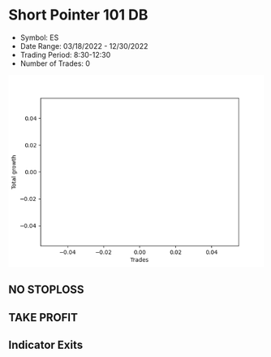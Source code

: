 # Short Pointer 101 DB 
- Symbol: ES
- Date Range: 03/18/2022 - 12/30/2022
- Trading Period: 8:30-12:30
- Number of Trades: 0

![Plot](ShortPointer101DBES.png)
## NO STOPLOSS














## TAKE PROFIT











## Indicator Exits

